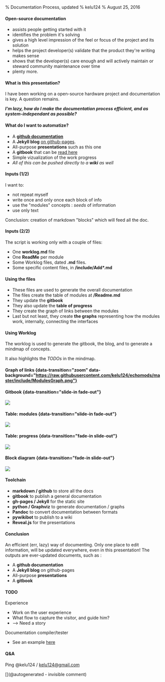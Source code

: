 % Documentation Process, updated
% kelu124
% August 25, 2016
 
#### Open-source documentation

* assists people getting started with it
* identifies the problem it's solving
* gives a high level impression of the feel or focus of the project and its solution
* helps the project developer(s) validate that the product they're writing makes sense
* shows that the developer(s) care enough and will actively maintain or steward community maintenance over time
* plenty more.

#### What is this presentation?

I have been working on a open-source hardware project and documentation is key. A question remains. 

___I'm lazy, how do I make the documentation process efficient, and as system-independant as possible?___

#### What do I want to automatize?

* A __[github documentation](http://github.com/kelu124/echomods/)__
* A __Jekyll blog__  [on github-pages](http://kelu124.github.io/echomods/).
* All-purpose __presentations__ such as this one
* A __gitbook__ that can be [read here](https://kelu124.gitbooks.io/echomods/content/)
* Simple vizualization of the work progress
* _All of this can be pushed directly to a __wiki__ as well_

#### Inputs (1/2)

I want to:

* not repeat myself
* write once and only once each block of info
* use the "modules" concepts : _seeds_ of information
* use only text

Conclusion: creation of markdown "blocks" which will feed all the doc.



#### Inputs (2/2)

The script is working only with a couple of files:

* One __worklog.md__ file
* One __ReadMe__ per module 
* Some Worklog files, dated __.md__ files.
* Some specific content files, in __/include/Add*.md__

#### Using the files

* These files are used to generate the overall documentation
* The files create the table of modules at __/Readme.md__
* They update the __gitbook__
* They also update the __table of progress__
* They create the graph of links between the modules
* Last but not least, they create __the graphs__ representing how the modules work, internally, connecting the interfaces

#### Using Worklog

The worklog is used to generate the gitbook, the blog, and to generate a mindmap of concepts.

It also highlights the _TODOs_ in the mindmap.



#### Graph of links  {data-transition="zoom" data-background="https://raw.githubusercontent.com/kelu124/echomods/master/include/ModulesGraph.png"}

#### Gitbook {data-transition="slide-in fade-out"}

![](https://raw.githubusercontent.com/kelu124/echomods/master/include/images/table_gitbook.png)

#### Table: modules {data-transition="slide-in fade-out"}

![](https://raw.githubusercontent.com/kelu124/echomods/master/include/images/table_modules.png)

#### Table: progress {data-transition="fade-in slide-out"}

![](https://raw.githubusercontent.com/kelu124/echomods/master/include/images/table_progress.png)

#### Block diagram  {data-transition="fade-in slide-out"}

![](https://raw.githubusercontent.com/kelu124/echomods/master/tobo/source/blocks.png)


#### Toolchain

* __markdown / github__ to store all the docs
* __gitbook__ to publish a general documentation
* __gh-pages / Jekyll__ for the static site
* __python / Graphviz__ to generate documentation / graphs
* __Pandoc__ to convert documentation between formats
* __pywikibot__ to publish to a wiki
* __Reveal.js__ for the presentations

#### Conclusion

An efficient (err, lazy) way of documenting. Only one place to edit information, will be updated everywhere, even in this presentation! The outputs are ever-updated documents, such as :

* A __github documentation__
* A __Jekyll blog__ on github-pages
* All-purpose __presentations__
* A __gitbook__

#### TODO

Experience

* Work on the user experience
* What flow to capture the visitor, and guide him?
* --> Need a story

Documentation compiler/tester
* See an example [here](https://github.com/kelu124/echomods/blob/master/doc/example_fail.md)

#### Q&A

Ping  @kelu124 / kelu124@gmail.com 


[](@autogenerated - invisible comment)